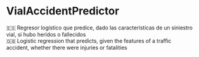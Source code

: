 # VialAccidentPredictor
🇪🇸 Regresor logístico que predice, dado las características de un siniestro vial, si hubo heridos o fallecidos  
🇬🇧 Logistic regression that predicts, given the features of a traffic accident, whether there were injuries or fatalities 
